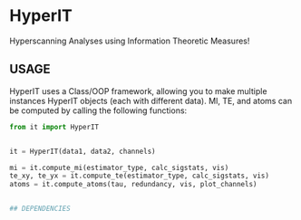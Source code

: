 # HyperIT

Hyperscanning Analyses using Information Theoretic Measures!

## USAGE

HyperIT uses a Class/OOP framework, allowing you to make multiple instances HyperIT objects (each with different data). MI, TE, and atoms can be computed by calling the following functions:

```python
from it import HyperIT


it = HyperIT(data1, data2, channels)

mi = it.compute_mi(estimator_type, calc_sigstats, vis)
te_xy, te_yx = it.compute_te(estimator_type, calc_sigstats, vis)
atoms = it.compute_atoms(tau, redundancy, vis, plot_channels)


## DEPENDENCIES


